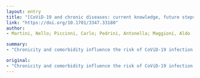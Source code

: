 ```yaml
---
layout: entry
title: "[CoViD-19 and chronic diseases: current knowledge, future steps and the MaCroScopio project.]"
link: "https://doi.org/10.1701/3347.33180"
author:
- Martini, Nello; Piccinni, Carlo; Pedrini, Antonella; Maggioni, Aldo

summary:
- "Chronicity and comorbidity influence the risk of CoViD-19 infection and the course of the disease. Italian Medicines Agency has taken measures to extend the therapeutic plans and monitoring registers. The MaCroScopio project has started a new research path to foster the integration of administrative data flows with the Registers for planning and research purposes in the context of chronicity."

original:
- "Chronicity and comorbidity influence the risk of CoViD-19 infection and the course of the disease. Epidemiological data and studies performed show different rates of chronic diseases and multimorbidity among patients affected by CoViD-19 in the various countries and areas, but they consistently stress their impact on CoViD-19 infection. In order to protect chronic and frail patients, the Italian Medicines Agency has taken measures to extend the therapeutic plans and monitoring registers; hopefully, therapeutic plans for antidiabetics, drugs for respiratory diseases and oral anticoagulant drugs will be abolished since they do not offer any additional advantage in terms of appropriateness and traceability of outcomes. The MaCroScopio project (Observatory on Chronic Diseases), regarding the CoViD-19 emergency, has started a new research path to foster the integration of the administrative data flows with the CoViD-19 Registers for planning and research purposes in the context of chronicity, as well as to evaluate the economic and organizational impact of the pandemic."
---
```


